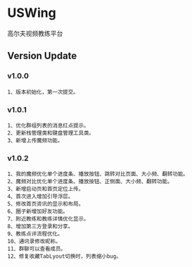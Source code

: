# USWing
高尔夫视频教练平台

## Version Update

### v1.0.0
    1、版本初始化，第一次提交。
    
### v1.0.1
    1、优化群组列表的消息红点提示。
    2、更新栈管理类和键盘管理工具类。
    3、新增上传魔频功能。
    
### v1.0.2
    1、我的魔频优化单个进度条、播放按钮、跳转对比页面、大小频、翻转功能。
    2、魔频对比优化单个进度条、播放按钮、正侧面、大小频、翻转功能。
    3、新增启动页和首页定位上传。
    4、首次进入增加引导浮层。
    5、修改首页资讯的显示和布局。
    6、圈子新增加好友功能。
    7、附近教练和教练详情优化显示。
    8、增加第三方登录和分享。
    9、教练点评流程优化。
    10、通讯录修改昵称。
    11、群聊可以查看成员。
    12、修复收藏TabLyout切换时，列表缩小bug。
   